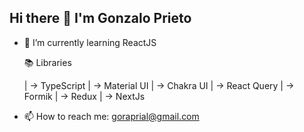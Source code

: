 ## Hi there 👋 I'm Gonzalo Prieto

- 🌱 I’m currently learning ReactJS

  📚 Libraries
  
  | -> TypeScript
  | -> Material UI
  | -> Chakra UI
  | -> React Query
  | -> Formik
  | -> Redux
  | -> NextJs
  
- 📫 How to reach me: goraprial@gmail.com
<!--
- 👯 I’m looking to collaborate on ...
- 🤔 I’m looking for help with ...
- 💬 Ask me about ...
- 😄 Pronouns: ...
- ⚡ Fun fact: ...
-->
